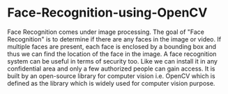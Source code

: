 # Face-Recognition-using-OpenCV
Face Recognition comes under image processing. The goal of "Face Recognition" is to determine if there are any faces in the image or video. If multiple faces are present, each face is enclosed by a bounding box and thus we can find the location of the face in the image. A face recognition system can be useful in terms of security too. Like we can install it in any confidential area and only a few authorized people can gain access. It is built by an open-source library for computer vision i.e. OpenCV which is defined as the library which is widely used for computer vision purpose.

